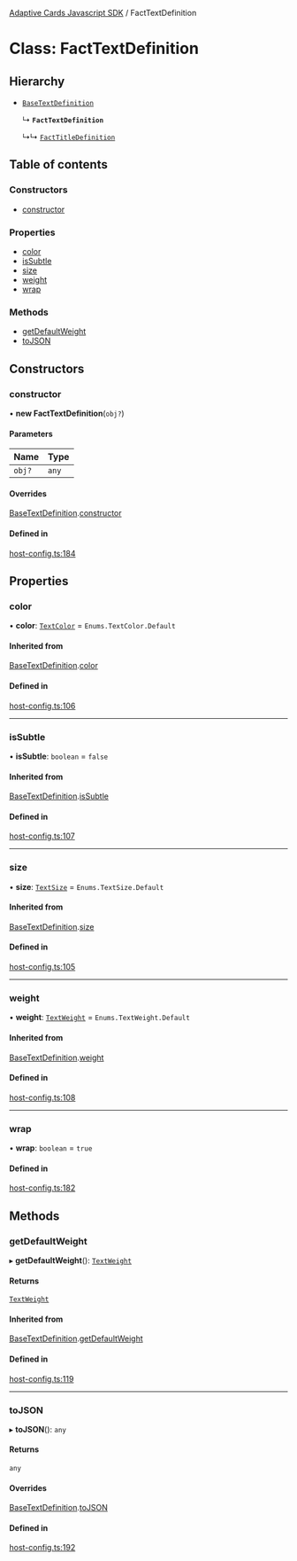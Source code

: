 [Adaptive Cards Javascript SDK](../README.md) / FactTextDefinition

# Class: FactTextDefinition

## Hierarchy

- [`BaseTextDefinition`](BaseTextDefinition.md)

  ↳ **`FactTextDefinition`**

  ↳↳ [`FactTitleDefinition`](FactTitleDefinition.md)

## Table of contents

### Constructors

- [constructor](FactTextDefinition.md#constructor)

### Properties

- [color](FactTextDefinition.md#color)
- [isSubtle](FactTextDefinition.md#issubtle)
- [size](FactTextDefinition.md#size)
- [weight](FactTextDefinition.md#weight)
- [wrap](FactTextDefinition.md#wrap)

### Methods

- [getDefaultWeight](FactTextDefinition.md#getdefaultweight)
- [toJSON](FactTextDefinition.md#tojson)

## Constructors

### constructor

• **new FactTextDefinition**(`obj?`)

#### Parameters

| Name | Type |
| :------ | :------ |
| `obj?` | `any` |

#### Overrides

[BaseTextDefinition](BaseTextDefinition.md).[constructor](BaseTextDefinition.md#constructor)

#### Defined in

[host-config.ts:184](https://github.com/asseco-see/AdaptiveCards/blob/1f0afdc45/source/nodejs/adaptivecards/src/host-config.ts#L184)

## Properties

### color

• **color**: [`TextColor`](../enums/TextColor.md) = `Enums.TextColor.Default`

#### Inherited from

[BaseTextDefinition](BaseTextDefinition.md).[color](BaseTextDefinition.md#color)

#### Defined in

[host-config.ts:106](https://github.com/asseco-see/AdaptiveCards/blob/1f0afdc45/source/nodejs/adaptivecards/src/host-config.ts#L106)

___

### isSubtle

• **isSubtle**: `boolean` = `false`

#### Inherited from

[BaseTextDefinition](BaseTextDefinition.md).[isSubtle](BaseTextDefinition.md#issubtle)

#### Defined in

[host-config.ts:107](https://github.com/asseco-see/AdaptiveCards/blob/1f0afdc45/source/nodejs/adaptivecards/src/host-config.ts#L107)

___

### size

• **size**: [`TextSize`](../enums/TextSize.md) = `Enums.TextSize.Default`

#### Inherited from

[BaseTextDefinition](BaseTextDefinition.md).[size](BaseTextDefinition.md#size)

#### Defined in

[host-config.ts:105](https://github.com/asseco-see/AdaptiveCards/blob/1f0afdc45/source/nodejs/adaptivecards/src/host-config.ts#L105)

___

### weight

• **weight**: [`TextWeight`](../enums/TextWeight.md) = `Enums.TextWeight.Default`

#### Inherited from

[BaseTextDefinition](BaseTextDefinition.md).[weight](BaseTextDefinition.md#weight)

#### Defined in

[host-config.ts:108](https://github.com/asseco-see/AdaptiveCards/blob/1f0afdc45/source/nodejs/adaptivecards/src/host-config.ts#L108)

___

### wrap

• **wrap**: `boolean` = `true`

#### Defined in

[host-config.ts:182](https://github.com/asseco-see/AdaptiveCards/blob/1f0afdc45/source/nodejs/adaptivecards/src/host-config.ts#L182)

## Methods

### getDefaultWeight

▸ **getDefaultWeight**(): [`TextWeight`](../enums/TextWeight.md)

#### Returns

[`TextWeight`](../enums/TextWeight.md)

#### Inherited from

[BaseTextDefinition](BaseTextDefinition.md).[getDefaultWeight](BaseTextDefinition.md#getdefaultweight)

#### Defined in

[host-config.ts:119](https://github.com/asseco-see/AdaptiveCards/blob/1f0afdc45/source/nodejs/adaptivecards/src/host-config.ts#L119)

___

### toJSON

▸ **toJSON**(): `any`

#### Returns

`any`

#### Overrides

[BaseTextDefinition](BaseTextDefinition.md).[toJSON](BaseTextDefinition.md#tojson)

#### Defined in

[host-config.ts:192](https://github.com/asseco-see/AdaptiveCards/blob/1f0afdc45/source/nodejs/adaptivecards/src/host-config.ts#L192)
